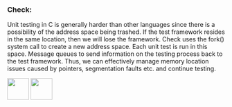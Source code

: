 ### Check:
  <p>Unit testing in C is generally harder than other languages
  since there is a possibility of the address space being trashed. 
  If the test framework resides in the same location, then we will lose the framework.
  Check uses the fork() system call to create a new address space. Each unit test is run in this space. Message queues to send information on the testing process back to the test framework. 
  Thus, we can effectively manage memory location issues caused by pointers, segmentation faults etc. and continue testing. </p>

[<img src="https://cloud.githubusercontent.com/assets/14101008/10718970/e8253ecc-7b43-11e5-8fcb-af3acab64686.png" width="50" height="50"></img>](https://github.com/hariniiyer/CSCI-5828_Presentation2_Testing-Frameworks/blob/master/CUnitexample.md)
[<img src="https://cloud.githubusercontent.com/assets/14101008/10718969/e5b6db32-7b43-11e5-886a-b848ca79f105.png" width="50" height="50"></img>](https://github.com/hariniiyer/CSCI-5828_Presentation2_Testing-Frameworks/blob/master/CheckFeatures.md)
